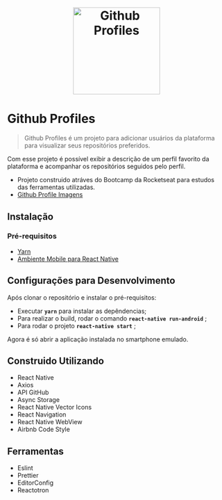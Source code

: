 <h1 align="center">
  <img alt="Github Profiles" title="Github Profiles" src="https://github.com/lucaslamar/go-baber-api/blob/master/src/img/68747470733a2f2f726f636b6574736561742d63646e2e73332d73612d656173742d312e616d617a6f6e6177732e636f6d2f626f6f7463616d702d6865616465722e706e67.png" width="200px" />
</h1>

# Github Profiles
> Github Profiles é um projeto para adicionar usuários da plataforma para visualizar seus repositórios preferidos.

Com esse projeto é possível exibir a descrição de um perfil favorito da plataforma e acompanhar os repositórios seguidos pelo perfil.

- Projeto construido atráves do Bootcamp da Rocketseat para estudos das ferramentas utilizadas.
- <a target="_blank" href="//imgur.com/a/c7VwXfj">Github Profile Imagens</a>

 ## Instalação

 <h3>Pré-requisitos</h3>

<ul>
    <li> <a target="_blank" href="https://yarnpkg.com/en/docs/getting-started">Yarn</a> </li>
    <li> <a target="_blank" href="https://react-native.rocketseat.dev">Ambiente Mobile para React Native</a> </li>
</ul>


## Configurações para Desenvolvimento

Após clonar o repositório e instalar o pré-requisitos:

- Executar **`yarn`** para instalar as depêndencias;
- Para realizar o build, rodar o comando **`react-native run-android`** ;
- Para rodar o projeto  **`react-native start`** ;

Agora é só abrir a aplicação instalada no smartphone emulado.

## Construido Utilizando
<ul>
  <li>React Native</li>
  <li>Axios</li>
  <li>API GitHub</li>
  <li>Async Storage</li>
  <li>React Native Vector Icons</li>
  <li>React Navigation</li>
  <li>React Native WebView</li>
  <li>Airbnb Code Style</li>
</ul>

## Ferramentas
<ul>
  <li>Eslint</li>
  <li>Prettier</li>
  <li>EditorConfig</li>
  <li>Reactotron</li>
</ul>
